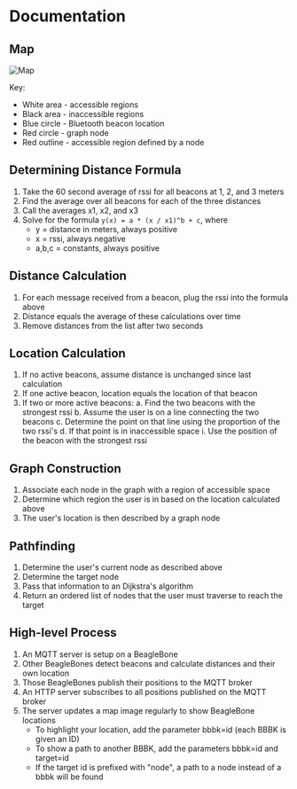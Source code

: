 # Documentation

## Map

![Map](eb2.png)

Key:
- White area - accessible regions
- Black area - inaccessible regions
- Blue circle - Bluetooth beacon location
- Red circle - graph node
- Red outline - accessible region defined by a node

## Determining Distance Formula

1. Take the 60 second average of rssi for all beacons at 1, 2, and 3 meters
2. Find the average over all beacons for each of the three distances
3. Call the averages x1, x2, and x3
4. Solve for the formula `y(x) = a * (x / x1)^b + c`, where
    - y = distance in meters, always positive
    - x = rssi, always negative
    - a,b,c = constants, always positive

## Distance Calculation

1. For each message received from a beacon, plug the rssi into the formula above
2. Distance equals the average of these calculations over time
3. Remove distances from the list after two seconds

## Location Calculation

1. If no active beacons, assume distance is unchanged since last calculation
2. If one active beacon, location equals the location of that beacon
3. If two or more active beacons:
    a. Find the two beacons with the strongest rssi
    b. Assume the user is on a line connecting the two beacons
    c. Determine the point on that line using the proportion of the two rssi's
    d. If that point is in inaccessible space
        i. Use the position of the beacon with the strongest rssi

## Graph Construction

1. Associate each node in the graph with a region of accessible space
2. Determine which region the user is in based on the location calculated above
3. The user's location is then described by a graph node

## Pathfinding

1. Determine the user's current node as described above
2. Determine the target node
3. Pass that information to an Dijkstra's algorithm
4. Return an ordered list of nodes that the user must traverse to reach the target

## High-level Process

1. An MQTT server is setup on a BeagleBone
2. Other BeagleBones detect beacons and calculate distances and their own location
3. Those BeagleBones publish their positions to the MQTT broker
3. An HTTP server subscribes to all positions published on the MQTT broker
4. The server updates a map image regularly to show BeagleBone locations
    * To highlight your location, add the parameter bbbk=id (each BBBK is given an ID)
    * To show a path to another BBBK, add the parameters bbbk=id and target=id
    * If the target id is prefixed with "node", a path to a node instead of a bbbk will be found
